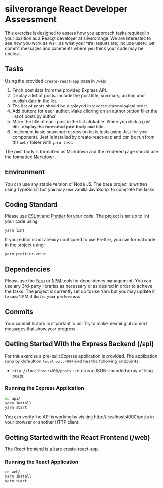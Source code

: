 silverorange React Developer Assessment
=======================================

This exercise is designed to assess how you approach tasks required in your
position as a Reacgt developer at silverorange. We are interested to see how
you work as well, as what your final results are; include useful Git commit
messages and comments where you think your code may be unclear.

Tasks
-----
Using the provided `create-react-app` base in `/web`:

 1. Fetch post data from the provided Express API.
 2. Display a list of posts. Include the post title, summary, author, and
    publish date in the list.
 3. The list of posts should be displayed in reverse chronological order.
 4. Add buttons for each author. Make clicking on an author button filter
    the list of posts by author.
 5. Make the title of each post in the list clickable. When you click a post
    title, display the formatted post body and title.
 6. Implement basic snapshot regression tests tests using Jest for your
    components. Jest is installed by create-react-app and can be run from the
    `web/` folder with `yarn test`.

The post body is formatted as Markdown and the rendered page should use the
formatted Markdown.

Environment
-----------
You can use any stable version of Node JS. The base project is written using
TypeScript but you may use vanilla JavaScript to complete the tasks.

Coding Standard
---------------
Please use [ESLint](https://eslint.org/) and [Prettier](https://prettier.io/)
for your code. The project is set up to lint your code using:
```sh
yarn lint
```

If your editor is not already configured to use Prettier, you can format code
in the project using:
```sh
yarn prettier-write
```

Dependencies
------------
Please use the [Yarn](https://yarnpkg.com/) or
[NPM](https://docs.npmjs.com/cli/npm) tools for dependency
management. You can use any 3rd-party libraries as necessary or as desired in
order to achieve the tasks. The project is currently set up to use Yarn but
you may update it to use NPM if that is your preference.

Commits
-------
Your commit history is important to us! Try to make meaningful commit messages
that show your progress.

Getting Started With the Express Backend (/api)
-----------------------------------------------
For this exercise a pre-built Express application is provided. The application
runs by default on `localhost:4000` and has the following endpoints:

 - `http://localhost:4000/posts` - returns a JSON-encoded array of blog posts.

### Running the Express Application

```sh
cd api/
yarn install
yarn start
```

You can verify the API is working by visiting http://localhost:4000/posts in
your browser or another HTTP client.

Getting Started with the React Frontend (/web)
----------------------------------------------
The React frontend is a bare create-react-app.

### Running the React Application

```sh
cd web/
yarn install
yarn start
```

